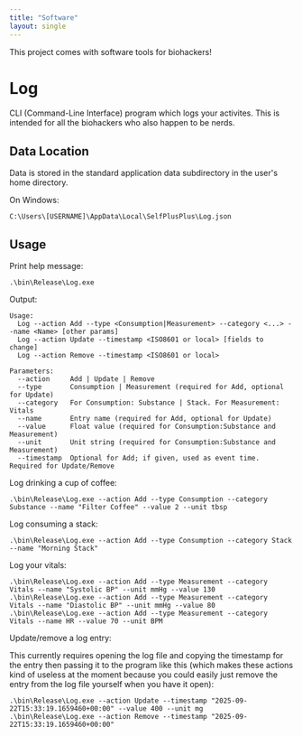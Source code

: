 ```yaml
---
title: "Software"
layout: single
---
```


This project comes with software tools for biohackers!

# Log
CLI (Command-Line Interface) program which logs your activites. This is intended for all the biohackers who also happen to be nerds.

## Data Location
Data is stored in the standard application data subdirectory in the user's home directory.

On Windows: 
```
C:\Users\[USERNAME]\AppData\Local\SelfPlusPlus\Log.json
```

## Usage
Print help message:
```
.\bin\Release\Log.exe
```

Output:
```
Usage:
  Log --action Add --type <Consumption|Measurement> --category <...> --name <Name> [other params]
  Log --action Update --timestamp <ISO8601 or local> [fields to change]
  Log --action Remove --timestamp <ISO8601 or local>

Parameters:
  --action     Add | Update | Remove
  --type       Consumption | Measurement (required for Add, optional for Update)
  --category   For Consumption: Substance | Stack. For Measurement: Vitals
  --name       Entry name (required for Add, optional for Update)
  --value      Float value (required for Consumption:Substance and Measurement)
  --unit       Unit string (required for Consumption:Substance and Measurement)
  --timestamp  Optional for Add; if given, used as event time. Required for Update/Remove
```

Log drinking a cup of coffee:
```
.\bin\Release\Log.exe --action Add --type Consumption --category Substance --name "Filter Coffee" --value 2 --unit tbsp
```

Log consuming a stack:
```
.\bin\Release\Log.exe --action Add --type Consumption --category Stack --name "Morning Stack"
```

Log your vitals:
```
.\bin\Release\Log.exe --action Add --type Measurement --category Vitals --name "Systolic BP" --unit mmHg --value 130
.\bin\Release\Log.exe --action Add --type Measurement --category Vitals --name "Diastolic BP" --unit mmHg --value 80
.\bin\Release\Log.exe --action Add --type Measurement --category Vitals --name HR --value 70 --unit BPM
```

Update/remove a log entry:

This currently requires opening the log file and copying the timestamp for the entry then passing it to the program like this (which makes these actions kind of useless at the moment because you could easily just remove the entry from the log file yourself when you have it open):
```
.\bin\Release\Log.exe --action Update --timestamp "2025-09-22T15:33:19.1659460+00:00" --value 400 --unit mg
.\bin\Release\Log.exe --action Remove --timestamp "2025-09-22T15:33:19.1659460+00:00"
 ```